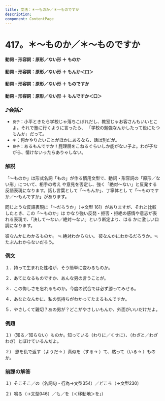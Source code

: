 ```yaml
---
title: 文法：＊～ものか／＊～ものですか
description:
component: ContentPage
---
```



# 417。＊～ものか／＊～ものですか
#### 動詞・形容詞：原形／ない形 ＋ ものか
#### 動詞・形容詞：原形／ない形 ＋ もんか＜口＞
#### 動詞・形容詞：原形／ない形 ＋ ものですか
#### 動詞・形容詞：原形／ない形 ＋ もんですか＜口＞
### ♪会話♪
- `良子`：小平ときたら学校じゃ落ちこぼれだし、教室じゃお客さんもいいとこよ。それで塾に行くように言ったら、 「学校の勉強なんかしたって役にたつもんか」だって。
- `李`：何かやりたいことがほかにあるなら、話は別だが。
- `良子`：あるもんですか！屁理屈をこねるぐらいしか能がない子よ。わが子ながら、情けないったらありゃしない。
### 解説
「～ものか」は形式名詞「もの」が作る慣用文型で、動詞・形容詞の「原形／ない形」について、相手の考え や意見を否定し、強く「絶対～ない」と反発する反語表現になります。話し言葉として「～もんか」、丁寧体とし て「～ものですか／～もんですか」があります。

同じような反語表現に「～だろうか」（→文型 161）がありますが、それと比較したとき、この「～ものか」は かなり強い反発・拒否・拒絶の感情や意志が表れる表現で、「決して～ない／絶対～ない」という断定より、はる かに激しい口調になります。

彼なんかにわかるものか。 ≒ 絶対わからない。 彼なんかにわかるだろうか。≒ たぶんわからないだろう。
### 例文
１．持って生まれた性格が、そう簡単に変わるものか。

２．あてになるものですか、あんな男の言うことが。

３．この悔しさを忘れるものか。今度の試合では必ず勝ってみせる。

４．あなたなんかに、私の気持ちがわかってたまるもんですか。

５．やさしくて親切？あの男が？どこがやさしいもんか、外面がいいだけだよ。
### 例題
１）（知る／知らない）ものか。知っている（わりに／くせに）、（わざと／わざわざ）とぼけているんだよ。

２） 恩を仇で返す（ようだ→ ）真似を（する→ ）て、黙って（いる→ ）ものか。
### 前課の解答
１）そこそこ／の（名詞句・行為→文型354）／どころ（→文型230）

２）鳴る（→文型046）／も／を（＜移動地＞を」）
